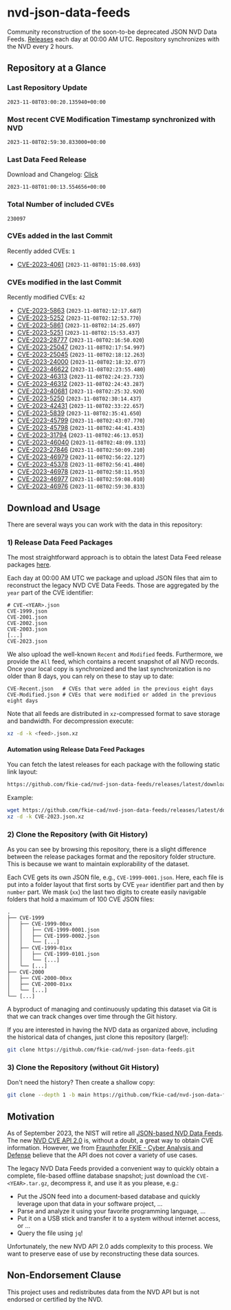 # nvd-json-data-feeds

Community reconstruction of the soon-to-be deprecated JSON NVD Data Feeds. 
[Releases](https://github.com/fkie-cad/nvd-json-data-feeds/releases/latest) each day at 00:00 AM UTC.
Repository synchronizes with the NVD every 2 hours.

## Repository at a Glance

### Last Repository Update

```plain
2023-11-08T03:00:20.135940+00:00
```

### Most recent CVE Modification Timestamp synchronized with NVD

```plain
2023-11-08T02:59:30.833000+00:00
```

### Last Data Feed Release

Download and Changelog: [Click](https://github.com/fkie-cad/nvd-json-data-feeds/releases/latest)

```plain
2023-11-08T01:00:13.554656+00:00
```

### Total Number of included CVEs

```plain
230097
```

### CVEs added in the last Commit

Recently added CVEs: `1`

* [CVE-2023-4061](CVE-2023/CVE-2023-40xx/CVE-2023-4061.json) (`2023-11-08T01:15:08.693`)


### CVEs modified in the last Commit

Recently modified CVEs: `42`

* [CVE-2023-5863](CVE-2023/CVE-2023-58xx/CVE-2023-5863.json) (`2023-11-08T02:12:17.687`)
* [CVE-2023-5252](CVE-2023/CVE-2023-52xx/CVE-2023-5252.json) (`2023-11-08T02:12:53.770`)
* [CVE-2023-5861](CVE-2023/CVE-2023-58xx/CVE-2023-5861.json) (`2023-11-08T02:14:25.697`)
* [CVE-2023-5251](CVE-2023/CVE-2023-52xx/CVE-2023-5251.json) (`2023-11-08T02:15:53.437`)
* [CVE-2023-28777](CVE-2023/CVE-2023-287xx/CVE-2023-28777.json) (`2023-11-08T02:16:50.020`)
* [CVE-2023-25047](CVE-2023/CVE-2023-250xx/CVE-2023-25047.json) (`2023-11-08T02:17:54.997`)
* [CVE-2023-25045](CVE-2023/CVE-2023-250xx/CVE-2023-25045.json) (`2023-11-08T02:18:12.263`)
* [CVE-2023-24000](CVE-2023/CVE-2023-240xx/CVE-2023-24000.json) (`2023-11-08T02:18:32.077`)
* [CVE-2023-46622](CVE-2023/CVE-2023-466xx/CVE-2023-46622.json) (`2023-11-08T02:23:55.480`)
* [CVE-2023-46313](CVE-2023/CVE-2023-463xx/CVE-2023-46313.json) (`2023-11-08T02:24:23.733`)
* [CVE-2023-46312](CVE-2023/CVE-2023-463xx/CVE-2023-46312.json) (`2023-11-08T02:24:43.287`)
* [CVE-2023-40681](CVE-2023/CVE-2023-406xx/CVE-2023-40681.json) (`2023-11-08T02:25:32.920`)
* [CVE-2023-5250](CVE-2023/CVE-2023-52xx/CVE-2023-5250.json) (`2023-11-08T02:30:14.437`)
* [CVE-2023-42431](CVE-2023/CVE-2023-424xx/CVE-2023-42431.json) (`2023-11-08T02:33:22.657`)
* [CVE-2023-5839](CVE-2023/CVE-2023-58xx/CVE-2023-5839.json) (`2023-11-08T02:35:41.650`)
* [CVE-2023-45799](CVE-2023/CVE-2023-457xx/CVE-2023-45799.json) (`2023-11-08T02:43:07.770`)
* [CVE-2023-45798](CVE-2023/CVE-2023-457xx/CVE-2023-45798.json) (`2023-11-08T02:44:41.433`)
* [CVE-2023-31794](CVE-2023/CVE-2023-317xx/CVE-2023-31794.json) (`2023-11-08T02:46:13.053`)
* [CVE-2023-46040](CVE-2023/CVE-2023-460xx/CVE-2023-46040.json) (`2023-11-08T02:48:09.133`)
* [CVE-2023-27846](CVE-2023/CVE-2023-278xx/CVE-2023-27846.json) (`2023-11-08T02:50:09.210`)
* [CVE-2023-46979](CVE-2023/CVE-2023-469xx/CVE-2023-46979.json) (`2023-11-08T02:56:22.127`)
* [CVE-2023-45378](CVE-2023/CVE-2023-453xx/CVE-2023-45378.json) (`2023-11-08T02:56:41.480`)
* [CVE-2023-46978](CVE-2023/CVE-2023-469xx/CVE-2023-46978.json) (`2023-11-08T02:58:11.953`)
* [CVE-2023-46977](CVE-2023/CVE-2023-469xx/CVE-2023-46977.json) (`2023-11-08T02:59:08.010`)
* [CVE-2023-46976](CVE-2023/CVE-2023-469xx/CVE-2023-46976.json) (`2023-11-08T02:59:30.833`)


## Download and Usage

There are several ways you can work with the data in this repository:

### 1) Release Data Feed Packages

The most straightforward approach is to obtain the latest Data Feed release packages [here](https://github.com/fkie-cad/nvd-json-data-feeds/releases/latest).

Each day at 00:00 AM UTC we package and upload JSON files that aim to reconstruct the legacy NVD CVE Data Feeds.
Those are aggregated by the `year` part of the CVE identifier:

```
# CVE-<YEAR>.json
CVE-1999.json
CVE-2001.json
CVE-2002.json
CVE-2003.json
[...]
CVE-2023.json
```

We also upload the well-known `Recent` and `Modified` feeds.
Furthermore, we provide the `All` feed, which contains a recent snapshot of all NVD records.
Once your local copy is synchronized and the last synchronization is no older than 8 days, you can rely on these to stay up to date:

```plain
CVE-Recent.json   # CVEs that were added in the previous eight days
CVE-Modified.json # CVEs that were modified or added in the previous eight days
```

Note that all feeds are distributed in `xz`-compressed format to save storage and bandwidth.
For decompression execute:

```sh
xz -d -k <feed>.json.xz
```


#### Automation using Release Data Feed Packages

You can fetch the latest releases for each package with the following static link layout:

```sh
https://github.com/fkie-cad/nvd-json-data-feeds/releases/latest/download/CVE-<YEAR>.json.xz
```

Example:

```sh
wget https://github.com/fkie-cad/nvd-json-data-feeds/releases/latest/download/CVE-2023.json.xz
xz -d -k CVE-2023.json.xz
```

### 2) Clone the Repository (with Git History)

As you can see by browsing this repository, there is a slight difference between the release packages format and the repository folder structure.
This is because we want to maintain explorability of the dataset.

Each CVE gets its own JSON file, e.g., `CVE-1999-0001.json`.
Here, each file is put into a folder layout that first sorts by CVE `year` identifier part and then by `number` part.
We mask (`xx`) the last two digits to create easily navigable folders that hold a maximum of 100 CVE JSON files:

```plain
.
├── CVE-1999
│   ├── CVE-1999-00xx
│   │   ├── CVE-1999-0001.json
│   │   ├── CVE-1999-0002.json
│   │   └── [...]
│   ├── CVE-1999-01xx
│   │   ├── CVE-1999-0101.json
│   │   └── [...]
│   └── [...]
├── CVE-2000
│   ├── CVE-2000-00xx
│   ├── CVE-2000-01xx
│   └── [...]
└── [...]
```

A byproduct of managing and continuously updating this dataset via Git is that we can track changes over time through the Git history.

If you are interested in having the NVD data as organized above, including the historical data of changes, just clone this repository (large!):

```sh
git clone https://github.com/fkie-cad/nvd-json-data-feeds.git
```

### 3) Clone the Repository (without Git History)

Don't need the history? Then create a shallow copy:

```sh
git clone --depth 1 -b main https://github.com/fkie-cad/nvd-json-data-feeds.git
```

## Motivation

As of September 2023, the NIST will retire all [JSON-based NVD Data Feeds](https://nvd.nist.gov/vuln/data-feeds#divRetirementBanner-1).
The new [NVD CVE API 2.0](https://nvd.nist.gov/developers/vulnerabilities) is, without a doubt, a great way to obtain CVE information.
However, we from [Fraunhofer FKIE - Cyber Analysis and Defense](https://www.fkie.fraunhofer.de/en/departments/cad.html) believe that the API does not cover a variety of use cases.

The legacy NVD Data Feeds provided a convenient way to quickly obtain a complete, file-based offline database snapshot; just download the `CVE-<YEAR>.tar.gz`, decompress it, and use it as you please, e.g.:

* Put the JSON feed into a document-based database and quickly leverage upon that data in your software project, ...
* Parse and analyze it using your favorite programming language, ...
* Put it on a USB stick and transfer it to a system without internet access, or ...
* Query the file using `jq`!

Unfortunately, the new NVD API 2.0 adds complexity to this process.
We want to preserve ease of use by reconstructing these data sources.

## Non-Endorsement Clause

This project uses and redistributes data from the NVD API but is not endorsed or certified by the NVD.
